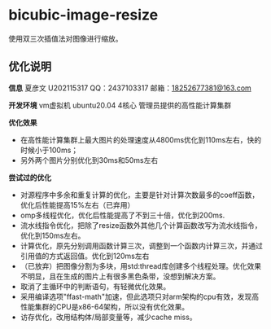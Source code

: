 # bicubic-image-resize

使用双三次插值法对图像进行缩放。


## 优化说明

**信息**
夏彦文 U202115317 QQ：2437103317 邮箱：18252677381@163.com

**开发环境**
vm虚拟机 ubuntu20.04 4核心
管理员提供的高性能计算集群

**优化效果**
- 在高性能计算集群上最大图片的处理速度从4800ms优化到110ms左右，快的时候小于100ms；
- 另外两个图片分别优化到30ms和50ms左右


**尝试过的优化**
- 对源程序中多余和重复计算的优化，主要是针对计算次数最多的coeff函数，优化后性能提高15%左右（已弃用）
- omp多线程优化，优化后性能提高了不到三十倍，优化到200ms.
- 流水线指令优化，把除了resize函数外其他几个计算函数改写为流水线指令，优化到150ms左右。
- 计算优化，原先分别调用函数计算三次，调整到一个函数内计算三次，并通过引用值的方式返回值。优化到120ms左右
- （已放弃）把图像分割为多块，用std:thread库创建多个线程处理。优化效果不明显，且在生成的图片上有很多黑色条带，没想到解决方案。
- 取消了主循环中的判断语句，有轻微优化效果。
- 采用编译选项"ffast-math"加速，但此选项只对arm架构的cpu有效，发现高性能集群的CPU是x86-64架构，所以没有优化效果。
- 访存优化，改用结构体/局部变量等，减少cache miss。

